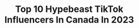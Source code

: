 ---
title: Top 10 Hypebeast TikTok Influencers In Canada In 2023
description: >-
  Find top hypebeast TikTok influencers in Canada in 2023. Most popular hashtags: #hypebeast #sneakers #sneakerhead #nike.
platform: TikTok
hits: 33
text_top: Analyze the top-rated TikTok accounts on inBeat.
text_bottom: inBeat holds 33 TikTok influencers like this in Canada for you to pitch.
profiles:
  - username: "yvngrice"
    fullname: >-
      🍚 yvngrice 🍚
    bio: >-
      🔥 ¥YC’s HYPEBEAST 🔥 888K!?⛽🔥🤯🙏 | MISSION TO 1M ☝️😁 FOLLOWIN BACK ON IG 😤
    location: "Canada"
    followers: 888800
    engagement: 1278
    commentsToLikes: 0.009234
    id: ck8f7ukwk37gt0j7865h6i8pw
    verified: false
    hashtags: "#learnontiktok, #fyp, #yyc, #hypebeastcheck"
  - username: "skyproness"
    fullname: >-
      skyproness
    bio: >-
      YYC🇨🇦 Sneakerhead/Hypebeast Quest to 10k🙏🏻🙏🏻
    location: "Canada"
    followers: 3566
    engagement: 1177
    commentsToLikes: 0.033159
    id: ckac5t0sodlqq0i78mzjbtf6w
    verified: false
    hashtags: "#supreme, #bape, #covid19, #fyp"
  - username: "thewashedmarket"
    fullname: >-
      THEWASHEDMARKET
    bio: >-
      GROUP OF GUYS SELLING SNEAKERS FOLLOW OUR IG
    location: "Canada"
    followers: 13700
    engagement: 1413
    commentsToLikes: 0.076528
    id: ck8fa2unv3zae0j78oc64h3ty
    verified: false
    hashtags: "#sneakermeetup, #topdog, #famous, #sneakers"
  - username: "lqmnahmed"
    fullname: >-
      Luqman
    bio: >-
      Toronto 📍 Soleistermgnt@gmail.com Your Average Sneaker Head 👟
    location: "Canada"
    followers: 100100
    engagement: 988
    commentsToLikes: 0.026899
    id: ckcjczohy9swl0j23a0yy16bm
    verified: false
    hashtags: "#diy, #tiktokggt, #sneakers, #foryoupage"
  - username: "cainbeaudoin"
    fullname: >-
      Cain Beaudoin
    bio: >-
      Artist / Sneakerhead
    location: "Canada"
    followers: 31800
    engagement: 1082
    commentsToLikes: 0.080609
    id: ckcp3xunvc4yn0j23bfxk4qau
    verified: false
    hashtags: "#nike, #pokemon, #sneakerheads, #duet"
  - username: "kristophercarrillo"
    fullname: >-
      Kris Carrillo
    bio: >-
      I try to make sneakerhead content when I can 🇨🇦🇵🇭 ‘02 LLCB 🕊✊🏽
    location: "Canada"
    followers: 70200
    engagement: 1193
    commentsToLikes: 0.020351
    id: ck8tprcnpqk4w0j78axn3eblk
    verified: false
    hashtags: "#hypebeast, #fashion, #foryoupage, #streetwear"
  - username: "paintplugz"
    fullname: >-
      Paintplugz
    bio: >-
      Bringing you wearable art 🎨 Custom shoes 👟 Dm on IG to make a purchase!
    location: "Canada"
    followers: 25600
    engagement: 1436
    commentsToLikes: 0.012459
    id: ckcowlot49ivg0j23fiwvh757
    verified: false
    hashtags: "#hypebeast, #customshoes, #angeluspaints, #airforce1"
  - username: "rozkicks"
    fullname: >-
      Rozkicks
    bio: >-
      Canada📍 Insta - @Rozkicks
    location: "Canada"
    followers: 3344
    engagement: 1240
    commentsToLikes: 0.010712
    id: ck8f82ju53csm0j78882yd7iz
    verified: false
    hashtags: "#hypebeast, #jordans, #shoes, #fypage"
  - username: "itsfivethree"
    fullname: >-
      Five Three
    bio: >-
      Redefining Luxury @ New Toronto LLDR
    location: "Canada"
    followers: 5342
    engagement: 775
    commentsToLikes: 0.023780
    id: ckavjn311sda80j23716zfbqc
    verified: false
    hashtags: "#kith, #hypebeast, #offwhite, #virgilabloh"
  - username: "overdoseto"
    fullname: >-
      ODTO
    bio: >-
      273 Queen St W, Toronto Friday - Saturday: 12PM - 7PM Sunday - Thursday: CLOSED
    location: "Canada"
    followers: 27300
    engagement: 1270
    commentsToLikes: 0.021266
    id: ckck5lcelqkm80j23b684fhh0
    verified: false
    hashtags: "#supremenewyork, #foryoupage, #trophyroom, #sneakers"
---